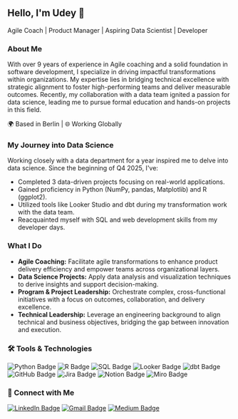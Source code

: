 
## Hello, I'm Udey 👋

Agile Coach | Product Manager | Aspiring Data Scientist | Developer

### About Me

With over 9 years of experience in Agile coaching and a solid foundation in software development, I specialize in driving impactful transformations within organizations. My expertise lies in bridging technical excellence with strategic alignment to foster high-performing teams and deliver measurable outcomes. Recently, my collaboration with a data team ignited a passion for data science, leading me to pursue formal education and hands-on projects in this field.

🌍 Based in Berlin | 🌐 Working Globally

### My Journey into Data Science

Working closely with a data department for a year inspired me to delve into data science. Since the beginning of Q4 2025, I've:

- Completed 3 data-driven projects focusing on real-world applications.
- Gained proficiency in Python (NumPy, pandas, Matplotlib) and R (ggplot2).
- Utilized tools like Looker Studio and dbt during my transformation work with the data team.
- Reacquainted myself with SQL and web development skills from my developer days.

### What I Do

- **Agile Coaching:** Facilitate agile transformations to enhance product delivery efficiency and empower teams across organizational layers.
- **Data Science Projects:** Apply data analysis and visualization techniques to derive insights and support decision-making.
- **Program & Project Leadership:** Orchestrate complex, cross-functional initiatives with a focus on outcomes, collaboration, and delivery excellence.
- **Technical Leadership:** Leverage an engineering background to align technical and business objectives, bridging the gap between innovation and execution.

### 🛠️ Tools & Technologies

![Python Badge](https://img.shields.io/badge/-Python-3776AB?style=flat&logo=python&logoColor=white)
![R Badge](https://img.shields.io/badge/-R-276DC3?style=flat&logo=r&logoColor=white)
![SQL Badge](https://img.shields.io/badge/-SQL-4479A1?style=flat&logo=postgresql&logoColor=white)
![Looker Badge](https://img.shields.io/badge/-Looker-4285F4?style=flat&logo=looker&logoColor=white)
![dbt Badge](https://img.shields.io/badge/-dbt-FF694B?style=flat&logo=dbt&logoColor=white)
![GitHub Badge](https://img.shields.io/badge/-GitHub-181717?style=flat&logo=github&logoColor=white)
![Jira Badge](https://img.shields.io/badge/-Jira-0052CC?style=flat&logo=jira&logoColor=white)
![Notion Badge](https://img.shields.io/badge/-notion?style=flat&logo=notion&logoColor=black&label=Notion&labelColor=ffffff&color=ffffff)
![Miro Badge](https://img.shields.io/badge/-miro?style=flat&logo=miro&logoColor=black&label=Miro&labelColor=F2CA02&color=F2CA02)

### 🤝 Connect with Me

[![LinkedIn Badge](https://img.shields.io/badge/-Udey%20Singh-0077B5?style=flat&logo=linkedin&logoColor=white)](https://www.linkedin.com/in/udeysingh/)
[![Gmail Badge](https://img.shields.io/badge/-udeysingh95@gmail.com-c14438?style=flat&logo=gmail&logoColor=white)](mailto:udeysingh95@gmail.com)
[![Medium Badge](https://img.shields.io/badge/-@udey-12100E?style=flat&logo=medium&logoColor=white)](https://medium.com/@udey)